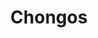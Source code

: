 ---
title: "Chongos"
price: "$3.77 ·—· $7.55"
category: "Ice-cream"
img: ""
desc: "Available in cups or waffle cones, up to a triple scoop. Sugar cone available too"
---